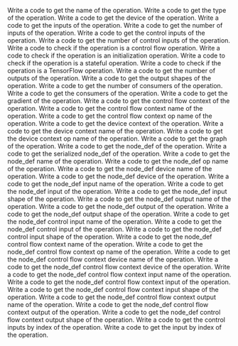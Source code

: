 Write a code to get the name of the operation.
Write a code to get the type of the operation.
Write a code to get the device of the operation.
Write a code to get the inputs of the operation.
Write a code to get the number of inputs of the operation.
Write a code to get the control inputs of the operation.
Write a code to get the number of control inputs of the operation.
Write a code to check if the operation is a control flow operation.
Write a code to check if the operation is an initialization operation.
Write a code to check if the operation is a stateful operation.
Write a code to check if the operation is a TensorFlow operation.
Write a code to get the number of outputs of the operation.
Write a code to get the output shapes of the operation.
Write a code to get the number of consumers of the operation.
Write a code to get the consumers of the operation.
Write a code to get the gradient of the operation.
Write a code to get the control flow context of the operation.
Write a code to get the control flow context name of the operation.
Write a code to get the control flow context op name of the operation.
Write a code to get the device context of the operation.
Write a code to get the device context name of the operation.
Write a code to get the device context op name of the operation.
Write a code to get the graph of the operation.
Write a code to get the node_def of the operation.
Write a code to get the serialized node_def of the operation.
Write a code to get the node_def name of the operation.
Write a code to get the node_def op name of the operation.
Write a code to get the node_def device name of the operation.
Write a code to get the node_def device of the operation.
Write a code to get the node_def input name of the operation.
Write a code to get the node_def input of the operation.
Write a code to get the node_def input shape of the operation.
Write a code to get the node_def output name of the operation.
Write a code to get the node_def output of the operation.
Write a code to get the node_def output shape of the operation.
Write a code to get the node_def control input name of the operation.
Write a code to get the node_def control input of the operation.
Write a code to get the node_def control input shape of the operation.
Write a code to get the node_def control flow context name of the operation.
Write a code to get the node_def control flow context op name of the operation.
Write a code to get the node_def control flow context device name of the operation.
Write a code to get the node_def control flow context device of the operation.
Write a code to get the node_def control flow context input name of the operation.
Write a code to get the node_def control flow context input of the operation.
Write a code to get the node_def control flow context input shape of the operation.
Write a code to get the node_def control flow context output name of the operation.
Write a code to get the node_def control flow context output of the operation.
Write a code to get the node_def control flow context output shape of the operation.
Write a code to get the control inputs by index of the operation.
Write a code to get the input by index of the operation.